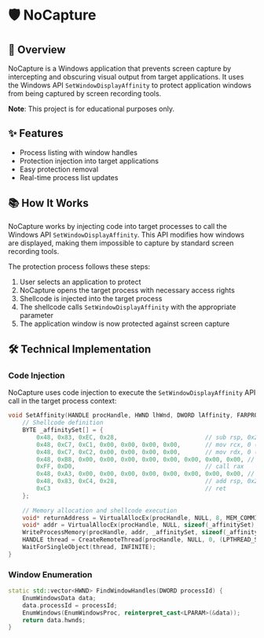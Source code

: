 # 🛡️ NoCapture

## 📝 Overview

NoCapture is a Windows application that prevents screen capture by intercepting and obscuring visual output from target applications. It uses the Windows API `SetWindowDisplayAffinity` to protect application windows from being captured by screen recording tools.

**Note**: This project is for educational purposes only.

## ✨ Features

- Process listing with window handles
- Protection injection into target applications
- Easy protection removal
- Real-time process list updates

## 📚 How It Works

NoCapture works by injecting code into target processes to call the Windows API `SetWindowDisplayAffinity`. This API modifies how windows are displayed, making them impossible to capture by standard screen recording tools.

The protection process follows these steps:

1. User selects an application to protect
2. NoCapture opens the target process with necessary access rights
3. Shellcode is injected into the target process
4. The shellcode calls `SetWindowDisplayAffinity` with the appropriate parameter
5. The application window is now protected against screen capture

## 🛠️ Technical Implementation

### Code Injection

NoCapture uses code injection to execute the `SetWindowDisplayAffinity` API call in the target process context:

```cpp
void SetAffinity(HANDLE procHandle, HWND lhWnd, DWORD lAffinity, FARPROC lpSetWindowDisplayAffinity) {
    // Shellcode definition
    BYTE _affinitySet[] = {
        0x48, 0x83, 0xEC, 0x28,                         // sub rsp, 0x28
        0x48, 0xC7, 0xC1, 0x00, 0x00, 0x00, 0x00,       // mov rcx, 0 (hwnd placeholder)
        0x48, 0xC7, 0xC2, 0x00, 0x00, 0x00, 0x00,       // mov rdx, 0 (affinity value placeholder)
        0x48, 0xB8, 0x00, 0x00, 0x00, 0x00, 0x00, 0x00, 0x00, 0x00, // movabs rax, 0 (function address placeholder)
        0xFF, 0xD0,                                     // call rax
        0x48, 0xA3, 0x00, 0x00, 0x00, 0x00, 0x00, 0x00, 0x00, 0x00, // mov [absolute_address], rax
        0x48, 0x83, 0xC4, 0x28,                         // add rsp, 0x28
        0xC3                                            // ret
    };
    
    // Memory allocation and shellcode execution
    void* returnAddress = VirtualAllocEx(procHandle, NULL, 8, MEM_COMMIT | MEM_RESERVE, PAGE_READWRITE);
    void* addr = VirtualAllocEx(procHandle, NULL, sizeof(_affinitySet), MEM_COMMIT | MEM_RESERVE, PAGE_EXECUTE_READWRITE);
    WriteProcessMemory(procHandle, addr, _affinitySet, sizeof(_affinitySet), NULL);
    HANDLE thread = CreateRemoteThread(procHandle, NULL, 0, (LPTHREAD_START_ROUTINE)addr, NULL, 0, NULL);
    WaitForSingleObject(thread, INFINITE);
}
```

### Window Enumeration

```cpp
static std::vector<HWND> FindWindowHandles(DWORD processId) {
    EnumWindowsData data;
    data.processId = processId;
    EnumWindows(EnumWindowsProc, reinterpret_cast<LPARAM>(&data));
    return data.hwnds;
}
```
